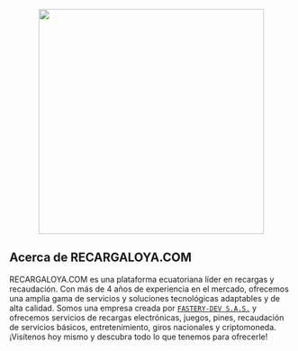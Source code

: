 <p align="center"><a href="https://laravel.com" target="_blank"><img src="https://www.recargaloya.com/banner-wsp.png" width="400"></a></p>

## Acerca de RECARGALOYA.COM

RECARGALOYA.COM es una plataforma ecuatoriana líder en recargas y recaudación. Con más de 4 años de experiencia en el mercado, ofrecemos una amplia gama de servicios y soluciones tecnológicas adaptables y de alta calidad. Somos una empresa creada por [`FASTERY-DEV S.A.S.`](https://github.com/FASTERY-DEV-SAS) y ofrecemos servicios de recargas electrónicas, juegos, pines, recaudación de servicios básicos, entretenimiento, giros nacionales y criptomoneda. ¡Visítenos hoy mismo y descubra todo lo que tenemos para ofrecerle!




